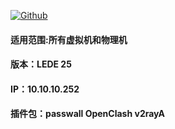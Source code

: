 [![Github](https://img.shields.io/badge/Release文件可在国内加速站下载-FC7C0D?logo=github&logoColor=fff&labelColor=000&style=for-the-badge)](https://wkdaily.cpolar.top/archives/1) 

#### 适用范围:所有虚拟机和物理机
#### 版本：LEDE 25
#### IP：10.10.10.252
#### 插件包：passwall OpenClash v2rayA 
